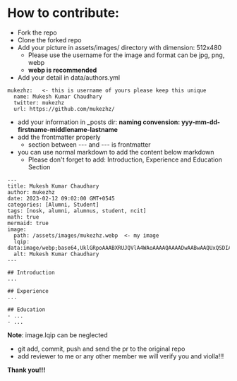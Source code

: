 # How to contribute:

- Fork the repo
- Clone the forked repo
- Add your picture in assets/images/ directory with dimension: 512x480
  - Please use the username for the image and format can be jpg, png, webp 
  - **webp is recommended**
- Add your detail in data/authors.yml
```
mukezhz:   <- this is username of yours please keep this unique
  name: Mukesh Kumar Chaudhary
  twitter: mukezhz
  url: https://github.com/mukezhz/
```
- add your information in _posts dir: **naming convension: yyy-mm-dd-firstname-middlename-lastname**
- add the frontmatter properly 
  - section between --- and --- is frontmatter
- you can use normal markdown to add the content below markdown
  - Please don't forget to add: Introduction, Experience and Education Section
```
---
title: Mukesh Kumar Chaudhary
author: mukezhz
date: 2023-02-12 09:02:00 GMT+0545
categories: [Alumni, Student]
tags: [nosk, alumni, alumnus, student, ncit]
math: true
mermaid: true
image:
  path: /assets/images/mukezhz.webp  <- my image
  lqip: data:image/webp;base64,UklGRpoAAABXRUJQVlA4WAoAAAAQAAAADwAABwAAQUxQSDIAAAARL0AmbZurmr57yyIiqE8oiG0bejIYEQTgqiDA9vqnsUSI6H+oAERp2HZ65qP/VIAWAFZQOCBCAAAA8AEAnQEqEAAIAAVAfCWkAALp8sF8rgRgAP7o9FDvMCkMde9PK7euH5M1m6VWoDXf2FkP3BqV0ZYbO6NA/VFIAAAA
  alt: Mukesh Kumar Chaudhary
---

## Introduction
...

## Experience
...

## Education
- ...
- ...
```
**Note**: image.lqip can be neglected
- git add, commit, push and send the pr to the original repo
- add reviewer to me or any other member we will verify you and violla!!!


**Thank you!!!**